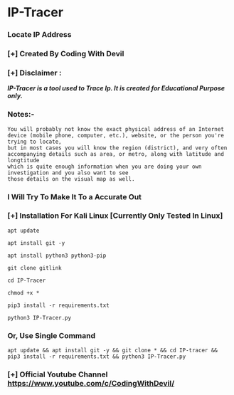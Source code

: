 # IP-Tracer
### Locate IP Address 
### [+] Created By Coding With Devil
### [+] Disclaimer :
***IP-Tracer is a tool used to Trace Ip. It is created for Educational Purpose only.***
### Notes:- 
    You will probably not know the exact physical address of an Internet device (mobile phone, computer, etc.), website, or the person you're trying to locate,
    but in most cases you will know the region (district), and very often accompanying details such as area, or metro, along with latitude and longtitude
    which is quite enough information when you are doing your own investigation and you also want to see
    those details on the visual map as well.
### I Will Try To Make It To a Accurate Out

### [+] Installation For Kali Linux [Currently Only Tested In Linux]

```apt update```

```apt install git -y```

```apt install python3 python3-pip```

```git clone gitlink```

```cd IP-Tracer```

```chmod +x *```

```pip3 install -r requirements.txt```

```python3 IP-Tracer.py```


### Or, Use Single Command
```
apt update && apt install git -y && git clone * && cd IP-tracer && pip3 install -r requirements.txt && python3 IP-Tracer.py
```

### [+] Official Youtube Channel https://www.youtube.com/c/CodingWithDevil/

